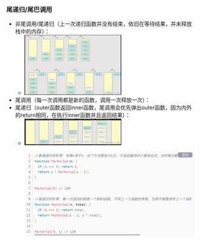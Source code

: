 ### 尾递归/尾巴调用

- 非尾调用/尾递归（上一次递归函数并没有结束，依旧在等待结果，并未释放栈中的内存）：
  - <img src="../assets/image-20240319232916547.png" alt="image-20240319232916547" style="zoom: 25%;" />
- 尾调用（每一次调用都是新的函数，调用一次释放一次）：
- 尾递归（outer函数返回inner函数，尾调用会优先弹出outer函数，因为内外的return相同，在执行inner函数并且返回结果）：
  - <img src="../assets/image-20240319233011686.png" alt="image-20240319233011686" style="zoom:25%;" /><img src="../assets/image-20240319233631171.png" alt="image-20240319233631171" style="zoom:50%;" />